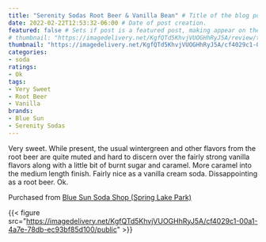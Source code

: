 ```yaml
---
title: "Serenity Sodas Root Beer & Vanilla Bean" # Title of the blog post.
date: 2022-02-22T12:53:32-06:00 # Date of post creation.
featured: false # Sets if post is a featured post, making appear on the home page side bar.
# thumbnail: "https://imagedelivery.net/KgfQTd5KhvjVUOGHhRyJ5A/review/thumbs/serenity-root-beer-vanilla-bean.jpg" # Sets thumbnail image appearing inside card on homepage.
thumbnail: "https://imagedelivery.net/KgfQTd5KhvjVUOGHhRyJ5A/cf4029c1-00a1-4a7e-78db-ec93bf85d100/thumb"
categories:
- soda
ratings:
- Ok
tags:
- Very Sweet
- Root Beer
- Vanilla
brands:
- Blue Sun
- Serenity Sodas
---
```


Very sweet. While present, the usual wintergreen and other flavors from the root beer are quite muted and hard to discern over the fairly strong vanilla flavors along with a little bit of burnt sugar and caramel. More caramel into the medium length finish. Fairly nice as a vanilla cream soda. Dissappointing as a root beer. Ok.

Purchased from [Blue Sun Soda Shop (Spring Lake Park)](https://bluesunsodashop.com/)

{{< figure src="https://imagedelivery.net/KgfQTd5KhvjVUOGHhRyJ5A/cf4029c1-00a1-4a7e-78db-ec93bf85d100/public" >}}
